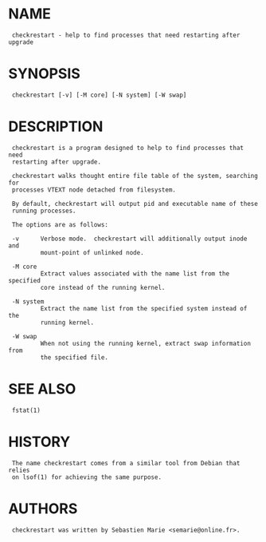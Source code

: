 
# NAME
     checkrestart - help to find processes that need restarting after upgrade

# SYNOPSIS
     checkrestart [-v] [-M core] [-N system] [-W swap]

# DESCRIPTION
     checkrestart is a program designed to help to find processes that need
     restarting after upgrade.

     checkrestart walks thought entire file table of the system, searching for
     processes VTEXT node detached from filesystem.

     By default, checkrestart will output pid and executable name of these
     running processes.

     The options are as follows:

     -v      Verbose mode.  checkrestart will additionally output inode and
             mount-point of unlinked node.

     -M core
             Extract values associated with the name list from the specified
             core instead of the running kernel.

     -N system
             Extract the name list from the specified system instead of the
             running kernel.

     -W swap
             When not using the running kernel, extract swap information from
             the specified file.

# SEE ALSO
     fstat(1)

# HISTORY
     The name checkrestart comes from a similar tool from Debian that relies
     on lsof(1) for achieving the same purpose.

# AUTHORS
     checkrestart was written by Sebastien Marie <semarie@online.fr>.

